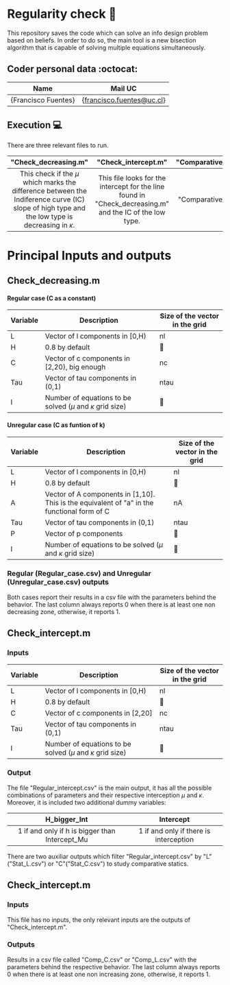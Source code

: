 # Regularity check :school_satchel:
This repository saves the code which can solve an info design problem based on beliefs. In order to do so, the main tool is a new bisection algorithm that is capable of solving multiple equations simultaneously. 

## Coder personal data :octocat:

| Name | Mail UC |
| :-: | :-: |
| {Francisco Fuentes} | {francisco.fuentes@uc.cl} |

## Execution :computer:
There are three relevant files to run.

| "Check_decreasing.m" | "Check_intercept.m" |"Comparative_stats.m" |
| :-: | :-: | :-: |
| This check if the $\mu$ which marks the difference between the Indiference curve (IC) slope of high type and the low type is decreasing in $\kappa$. | This file looks for the intercept for the line found in "Check_decreasing.m" and the IC of the low type. |"Comparative_stats.m" |

# Principal Inputs and outputs

## Check_decreasing.m
#### Regular case (C as a constant)
| Variable | Description                                  | Size of the vector in the grid |
|----------|----------------------------------------------|--------------------------------|
| L        | Vector of l components in [0,H)              |               nl               |
| H        | 0.8 by default              |               :no_entry_sign:              |
| C        | Vector of c components in [2,20), big enough |               nc               |
| Tau      | Vector of tau components in (0,1)            |              ntau              |
| I      | Number of equations to be solved ($\mu$ and $\kappa$ grid size)           |    :no_entry_sign:                       |             |
#### Unregular case (C as funtion of k)
| Variable | Description                                                                                  | Size of the vector in the grid |
|----------|----------------------------------------------------------------------------------------------|--------------------------------|
| L        | Vector of l components in [0,H)                                                              |               nl               |
| H        | 0.8 by default                                                             |              :no_entry_sign:                 |
| A        | Vector of A components in [1,10]. This is the  equivalent of "a" in the functional form of C |               nA               |
| Tau      | Vector of tau components in (0,1)                                                            |              ntau              |
| P        | Vector of p components                                                                       |         :no_entry_sign:        |
 I      | Number of equations to be solved ($\mu$ and $\kappa$ grid size)           |    :no_entry_sign:                       |             |

### Regular (Regular_case.csv) and Unregular (Unregular_case.csv) outputs

Both cases report their results in a csv file with the parameters behind the behavior. The last column always reports 0 when there is at least one non decreasing zone, otherwise, it reports 1.

## Check_intercept.m
### Inputs
| Variable | Description                                  | Size of the vector in the grid |
|----------|----------------------------------------------|--------------------------------|
| L        | Vector of l components in [0,H)              |               nl               |
| H        | 0.8 by default              |               :no_entry_sign:              |
| C        | Vector of c components in [2,20] |               nc               |
| Tau      | Vector of tau components in (0,1)            |              ntau              |
| I      | Number of equations to be solved ($\mu$ and $\kappa$ grid size)           |    :no_entry_sign:                       |

### Output
The file "Regular_intercept.csv" is the main output, it has all the possible combinations of parameters and their respective interception $\mu$ and $\kappa$. Moreover, it is included two additional dummy variables:

| H_bigger_Int | Intercept |
| :-: | :-: |
| 1 if and only if h is bigger than Intercept_Mu | 1 if and only if there is interception |

There are two auxiliar outputs which filter "Regular_intercept.csv" by "L" ("Stat_L.csv") or "C"("Stat_C.csv") to study comparative statics.

## Check_intercept.m
### Inputs
This file has no inputs, the only relevant inputs are the outputs of "Check_intercept.m".
### Outputs
Results in a csv file called "Comp_C.csv" or "Comp_L.csv" with the parameters behind the respective behavior. The last column always reports 0 when there is at least one non increasing zone, otherwise, it reports 1.
